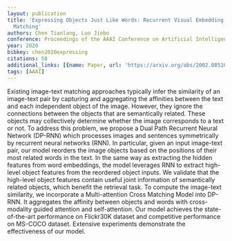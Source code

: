 ```yaml
---
layout: publication
title: 'Expressing Objects Just Like Words: Recurrent Visual Embedding For Image-text
  Matching'
authors: Chen Tianlang, Luo Jiebo
conference: Proceedings of the AAAI Conference on Artificial Intelligence
year: 2020
bibkey: chen2020expressing
citations: 58
additional_links: [{name: Paper, url: 'https://arxiv.org/abs/2002.08510'}]
tags: [AAAI]
---
```

Existing image-text matching approaches typically infer the similarity of an
image-text pair by capturing and aggregating the affinities between the text
and each independent object of the image. However, they ignore the connections
between the objects that are semantically related. These objects may
collectively determine whether the image corresponds to a text or not. To
address this problem, we propose a Dual Path Recurrent Neural Network (DP-RNN)
which processes images and sentences symmetrically by recurrent neural networks
(RNN). In particular, given an input image-text pair, our model reorders the
image objects based on the positions of their most related words in the text.
In the same way as extracting the hidden features from word embeddings, the
model leverages RNN to extract high-level object features from the reordered
object inputs. We validate that the high-level object features contain useful
joint information of semantically related objects, which benefit the retrieval
task. To compute the image-text similarity, we incorporate a Multi-attention
Cross Matching Model into DP-RNN. It aggregates the affinity between objects
and words with cross-modality guided attention and self-attention. Our model
achieves the state-of-the-art performance on Flickr30K dataset and competitive
performance on MS-COCO dataset. Extensive experiments demonstrate the
effectiveness of our model.